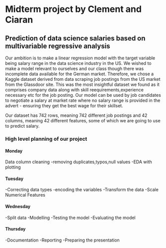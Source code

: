 # Midterm project by Clement and Ciaran

## Prediction of data science salaries based on multivariable regressive analysis

Our ambition is to make a linear regression model with the target variable being salary range in the data science industry in the US. 
We wished to make a model relevant to ourselves and our class though there was incomplete data available for the German market. Therefore, we chose a Kaggle dataset derived from data scraping job postings from the US market from the Glassdoor site.
This was the most insightful dataset we found as it comprises company data along with skill reequirements,experience necessary etc for the job posting. 
Our model can be used by job candidates to negotiate a salary at market rate where no salary range is provided in the advert - ensuring they get the best wage for their skillset.

Our dataset has 742 rows, meaning 742 different job postings and 42 columns, meaning 42 different features, some of which we are going to use to predict salary.

### High level planning of our project

#### Monday
Data column cleaning
-removing duplicates,typos,null values
-EDA with plotting

#### Tuesday

-Correcting data types
-encoding the variables
-Transform the data
-Scale Numerical Features

#### Wednesday

-Split data
-Modelling
-Testing the model
-Evaluating the model

#### Thursday

-Documentation
-Reporting
-Preparing the presentation

